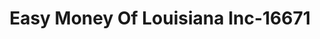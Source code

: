 ---
f_zip-code: 70119
f_state-code: LA
title: Easy Money Of Louisiana Inc-16671
f_phone: 504-482-2771
f_city-only: New Orleans
f_address: 4041 Tulane Avenue Suite 102 New Orleans
f_location-unique-id: '16671'
slug: easy-money-of-louisiana-inc-16671
updated-on: '2024-05-30T13:46:58.046Z'
created-on: '2024-05-30T13:36:59.803Z'
published-on: '2024-05-30T13:54:32.469Z'
f_city-state: cms/city/new-orleans-la.md
f_company: cms/company/easy-money-of-louisiana-inc.md
f_state: cms/state/louisiana.md
layout: '[payday-loan].html'
tags: payday-loan
---
